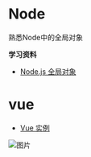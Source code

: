 # Node
熟悉Node中的全局对象

**学习资料**
* [Node.js 全局对象](https://www.runoob.com/nodejs/nodejs-global-object.html)

# vue
* [Vue 实例](https://cn.vuejs.org/v2/guide/instance.html)

![图片](http://img.cdn.sugarat.top/mdImg/MTYwODUxODk0MjAxMA==608518942011)
